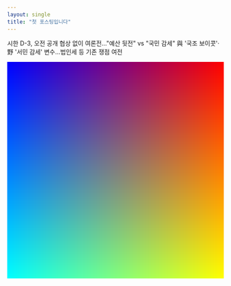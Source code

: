 ```yaml
---
layout: single
title: "첫 포스팅입니다"
---
```


시한 D-3, 오전 공개 협상 없이 여론전…"예산 뒷전" vs "국민 감세"
與 '국조 보이콧'·野 '서민 감세' 변수…법인세 등 기존 쟁점 여전

![pnggrad16rgb](../images/2022-12-02-first/pnggrad16rgb.png)
